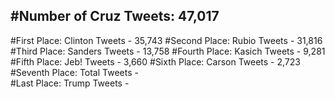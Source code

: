 #Number of Cruz Tweets: 47,017
---
#First Place: Clinton Tweets - 35,743
#Second Place: Rubio Tweets - 31,816
#Third Place: Sanders Tweets - 13,758
#Fourth Place: Kasich Tweets - 9,281
#Fifth Place: Jeb! Tweets - 3,660
#Sixth Place: Carson Tweets - 2,723
#Seventh Place: Total Tweets -  
#Last Place: Trump Tweets - 
